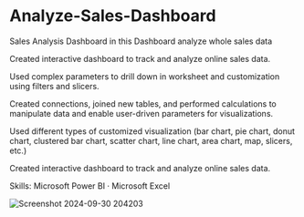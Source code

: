 # Analyze-Sales-Dashboard
Sales Analysis Dashboard in this Dashboard analyze whole sales data

Created interactive dashboard to track and analyze online sales data.

Used complex parameters to drill down in worksheet and customization using filters and slicers.

Created connections, joined new tables, and performed calculations to manipulate data and enable user-driven parameters for visualizations.

Used different types of customized visualization (bar chart, pie chart, donut chart, clustered bar chart, scatter chart, line chart, area chart, map, slicers, etc.)

Created interactive dashboard to track and analyze online sales data.

Skills: Microsoft Power BI · Microsoft Excel

![Screenshot 2024-09-30 204203](https://github.com/user-attachments/assets/aed8a083-186c-4fc1-8ded-750f571055d5)
